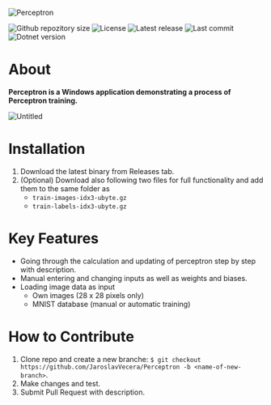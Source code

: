 ![Perceptron](https://user-images.githubusercontent.com/44584182/205307761-58b4e8cd-717a-4e46-830f-46828c87d1c5.png)

![Github repozitory size](https://img.shields.io/github/repo-size/JaroslavVecera/Perceptron)
![License](https://img.shields.io/github/license/JaroslavVecera/Perceptron)
![Latest release](https://img.shields.io/github/v/release/JaroslavVecera/Perceptron?include_prereleases)
![Last commit](https://img.shields.io/github/last-commit/JaroslavVecera/Perceptron)
![Dotnet version](https://img.shields.io/badge/dotnet%20version-net5.0-blue)


# About

**Perceptron is a Windows application demonstrating a process of Perceptron training.**


![Untitled](https://user-images.githubusercontent.com/44584182/205308102-c9bf90d0-61e4-4d53-8fb7-83f2a1c4dccf.png)

# Installation

1. Download the latest binary from Releases tab.
2. (Optional) Download also following two files for full functionality and add them to the same folder as 
    - `train-images-idx3-ubyte.gz`
    - `train-labels-idx3-ubyte.gz`

# Key Features

- Going through the calculation and updating of perceptron step by step with description.
- Manual entering and changing inputs as well as weights and biases.
- Loading image data as input
    - Own images (28 x 28 pixels only)
    - MNIST database (manual or automatic training)

# How to Contribute

1. Clone repo and create a new branche: `$ git checkout https://github.com/JaroslavVecera/Perceptron -b <name-of-new-branch>`.
2. Make changes and test.
3. Submit Pull Request with description.
